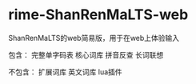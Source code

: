 # rime-ShanRenMaLTS-web
 ShanRenMaLTS的web简易版，用于在web上体验输入

包含：
完整单字码表
核心词库
拼音反查
长词联想

不包含：
扩展词库
英文词库
lua插件
